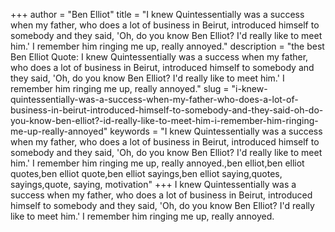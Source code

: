 +++
author = "Ben Elliot"
title = "I knew Quintessentially was a success when my father, who does a lot of business in Beirut, introduced himself to somebody and they said, 'Oh, do you know Ben Elliot? I'd really like to meet him.' I remember him ringing me up, really annoyed."
description = "the best Ben Elliot Quote: I knew Quintessentially was a success when my father, who does a lot of business in Beirut, introduced himself to somebody and they said, 'Oh, do you know Ben Elliot? I'd really like to meet him.' I remember him ringing me up, really annoyed."
slug = "i-knew-quintessentially-was-a-success-when-my-father-who-does-a-lot-of-business-in-beirut-introduced-himself-to-somebody-and-they-said-oh-do-you-know-ben-elliot?-id-really-like-to-meet-him-i-remember-him-ringing-me-up-really-annoyed"
keywords = "I knew Quintessentially was a success when my father, who does a lot of business in Beirut, introduced himself to somebody and they said, 'Oh, do you know Ben Elliot? I'd really like to meet him.' I remember him ringing me up, really annoyed.,ben elliot,ben elliot quotes,ben elliot quote,ben elliot sayings,ben elliot saying,quotes, sayings,quote, saying, motivation"
+++
I knew Quintessentially was a success when my father, who does a lot of business in Beirut, introduced himself to somebody and they said, 'Oh, do you know Ben Elliot? I'd really like to meet him.' I remember him ringing me up, really annoyed.
